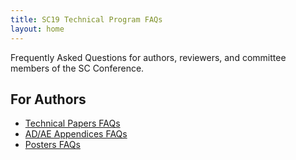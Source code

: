 ```yaml
---
title: SC19 Technical Program FAQs
layout: home
---
```


Frequently Asked Questions for authors, reviewers, and committee members of the SC Conference.

## For Authors
* [Technical Papers FAQs](tech-papers-author)
* [AD/AE Appendices FAQs](ad-ae-appendices-author)
* [Posters FAQs](posters-author)


